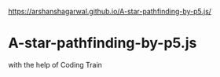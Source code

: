https://arshanshagarwal.github.io/A-star-pathfinding-by-p5.js/
# A-star-pathfinding-by-p5.js
with the help of Coding Train
